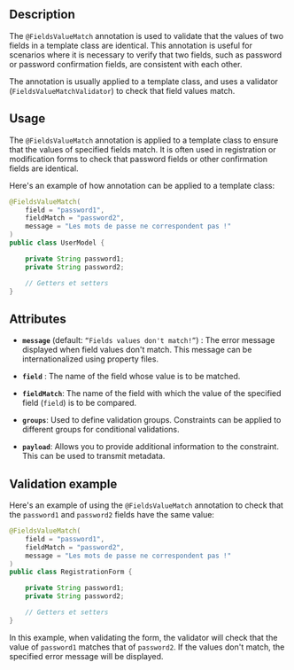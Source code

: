 ## Description

The `@FieldsValueMatch` annotation is used to validate that the values of two fields in a template class are identical. This annotation is useful for scenarios where it is necessary to verify that two fields, such as password or password confirmation fields, are consistent with each other.

The annotation is usually applied to a template class, and uses a validator (`FieldsValueMatchValidator`) to check that field values match.

## Usage

The `@FieldsValueMatch` annotation is applied to a template class to ensure that the values of specified fields match. It is often used in registration or modification forms to check that password fields or other confirmation fields are identical.

Here's an example of how annotation can be applied to a template class:

```java
@FieldsValueMatch(
    field = "password1",
    fieldMatch = "password2",
    message = "Les mots de passe ne correspondent pas !"
)
public class UserModel {

    private String password1;
    private String password2;

    // Getters et setters
}
```

## Attributes

- **`message`** (default: `“Fields values don't match!”`) : The error message displayed when field values don't match. This message can be internationalized using property files.
    
- **`field`** : The name of the field whose value is to be matched.
    
- **`fieldMatch`**: The name of the field with which the value of the specified field (`field`) is to be compared.
    
- **`groups`**: Used to define validation groups. Constraints can be applied to different groups for conditional validations.
    
- **`payload`**: Allows you to provide additional information to the constraint. This can be used to transmit metadata.
    

## Validation example

Here's an example of using the `@FieldsValueMatch` annotation to check that the `password1` and `password2` fields have the same value:

```java
@FieldsValueMatch(
    field = "password1",
    fieldMatch = "password2",
    message = "Les mots de passe ne correspondent pas !"
)
public class RegistrationForm {

    private String password1;
    private String password2;

    // Getters et setters
}
```

In this example, when validating the form, the validator will check that the value of `password1` matches that of `password2`. If the values don't match, the specified error message will be displayed.